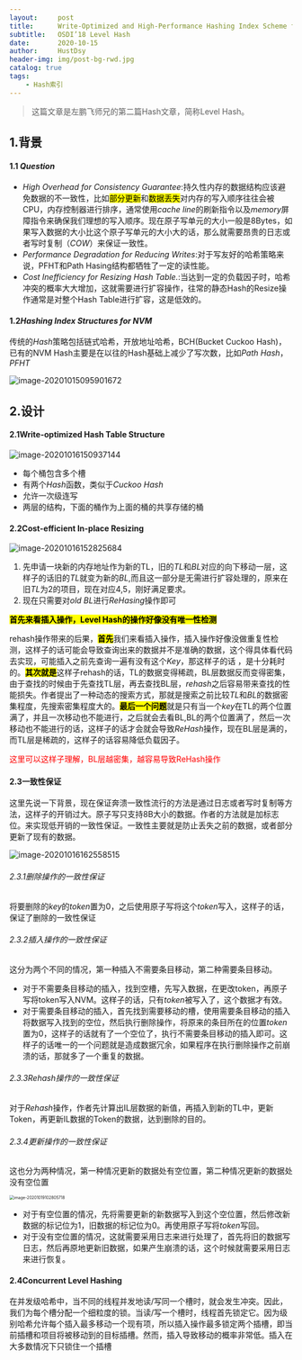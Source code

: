 ```yaml
---
layout:     post
title:      Write-Optimized and High-Performance Hashing Index Scheme for Persistent Memory
subtitle:   OSDI’18 Level Hash
date:       2020-10-15
author:     HustDsy
header-img: img/post-bg-rwd.jpg
catalog: true
tags:
    - Hash索引
---
```


> 这篇文章是左鹏飞师兄的第二篇Hash文章，简称Level Hash。

## 1.背景

#### 1.1 *Question*

- *High Overhead for Consistency Guarantee*:持久性内存的数据结构应该避免数据的不一致性，比如<mark>部分更新</mark>和<mark>数据丢失</mark>对内存的写入顺序往往会被CPU，内存控制器进行排序，通常使用*cache line*的刷新指令以及*memory*屏障指令来确保我们理想的写入顺序。现在原子写单元的大小一般是8Bytes，如果写入数据的大小比这个原子写单元的大小大的话，那么就需要昂贵的日志或者写时复制（*COW*）来保证一致性。
- *Performance Degradation for Reducing Writes*:对于写友好的哈希策略来说，PFHT和Path Hasing结构都牺牲了一定的读性能。
- *Cost Inefficiency for Resizing Hash Table.*:当达到一定的负载因子时，哈希冲突的概率大大增加，这就需要进行扩容操作，往常的静态Hash的Resize操作通常是对整个Hash Table进行扩容，这是低效的。

#### 1.2*Hashing Index Structures for NVM*

传统的*Hash*策略包括链式哈希，开放地址哈希，BCH(Bucket Cuckoo Hash)，已有的NVM Hash主要是在以往的Hash基础上减少了写次数，比如*Path Hash*，*PFHT*

![image-20201015095901672](https://gitee.com/hustdsy/blog-img/raw/master/image-20201015095901672.png)

## 2.设计

#### 2.1Write-optimized Hash Table Structure

![image-20201016150937144](https://gitee.com/hustdsy/blog-img/raw/master/image-20201016150937144.png)

- 每个桶包含多个槽
- 有两个*Hash*函数，类似于*Cuckoo Hash*
- 允许一次级连写
- 两层的结构，下面的桶作为上面的桶的共享存储的桶

#### 2.2Cost-efficient In-place Resizing

![image-20201016152825684](https://gitee.com/hustdsy/blog-img/raw/master/image-20201016152825684.png)

1. 先申请一块新的内存地址作为新的TL，旧的*TL*和*BL*对应的向下移动一层，这样子的话旧的*TL*就变为新的*BL*,而且这一部分是无需进行扩容处理的，原来在旧*TL*为2的项目，现在对应4,5，刚好满足要求。
2. 现在只需要对*old BL*进行*ReHasing*操作即可

<strong><mark>首先来看插入操作，Level Hash的操作好像没有唯一性检测</mark></strong>

rehash操作带来的后果，<strong><mark>首先</mark></strong>我们来看插入操作，插入操作好像没做重复性检测，这样子的话可能会导致查询出来的数据并不是准确的数据，这个得具体看代码去实现，可能插入之前先查询一遍有没有这个$Key$，那这样子的话 ，是十分耗时的。<strong><mark>其次就是</mark></strong>这样子rehash的话，TL的数据变得稀疏，BL层数据反而变得密集，由于查找的时候由于先查找TL层，再去查找BL层，*rehash*之后容易带来查找的性能损失。作者提出了一种动态的搜索方式，那就是搜索之前比较*TL*和*BL*的数据密集程度，先搜索密集程度大的。<strong><mark>最后一个问题</mark></strong>就是只有当一个*key*在TL的两个位置满了，并且一次移动也不能进行，之后就会去看BL,BL的两个位置满了，然后一次移动也不能进行的话，这样子的话才会就会导致*ReHash*操作，现在BL层是满的，而TL层是稀疏的，这样子的话容易降低负载因子。

<font color="red">这里可以这样子理解，BL层越密集，越容易导致ReHash操作</font>

#### 2.3一致性保证

这里先说一下背景，现在保证奔溃一致性流行的方法是通过日志或者写时复制等方法，这样子的开销过大。原子写只支持8B大小的数据。作者的方法就是加标志位。来实现低开销的一致性保证。一致性主要就是防止丢失之前的数据，或者部分更新了现有的数据。

![image-20201016162558515](https://gitee.com/hustdsy/blog-img/raw/master/image-20201016162558515.png)

###### 2.3.1删除操作的一致性保证

将要删除的*key*的*token*置为0，之后使用原子写将这个*token*写入，这样子的话，保证了删除的一致性保证

###### 2.3.2插入操作的一致性保证

这分为两个不同的情况，第一种插入不需要条目移动，第二种需要条目移动。

- 对于不需要条目移动的插入，找到空槽，先写入数据，在更改token，再原子写将token写入NVM。这样子的话，只有*token*被写入了，这个数据才有效。
- 对于需要条目移动的插入，首先找到需要移动的槽，使用需要条目移动的插入将数据写入找到的空位，然后执行删除操作，将原来的条目所在的位置*token*置为0，这样子的话就有了一个空位了，执行不需要条目移动的插入即可。这样子的话唯一的一个问题就是造成数据冗余，如果程序在执行删除操作之前崩溃的话，那就多了一个重复的数据。

###### 2.3.3Rehash操作的一致性保证

对于*Rehash*操作，作者先计算出IL层数据的新值，再插入到新的TL中，更新Token，再更新IL数据的Token的数据，达到删除的目的。

###### 2.3.4更新操作的一致性保证

这也分为两种情况，第一种情况更新的数据处有空位置，第二种情况更新的数据处没有空位置

<img src="https://gitee.com/hustdsy/blog-img/raw/master/image-20201019102805718.png" alt="image-20201019102805718" style="zoom:50%;" />

- 对于有空位置的情况，先将需要更新的新数据写入到这个空位置，然后修改新数据的标记位为1，旧数据的标记位为0。再使用原子写将*token*写回。
- 对于没有空位置的情况，这就需要采用日志来进行处理了，首先将旧的数据写日志，然后再原地更新旧数据，如果产生崩溃的话，这个时候就需要采用日志来进行恢复。

#### 2.4Concurrent Level Hashing

在并发级哈希中，当不同的线程并发地读/写同一个槽时，就会发生冲突。因此，我们为每个槽分配一个细粒度的锁。当读/写一个槽时，线程首先锁定它。因为级别哈希允许每个插入最多移动一个现有项，所以插入操作最多锁定两个插槽，即当前插槽和项目将被移动到的目标插槽。然而，插入导致移动的概率非常低。插入在大多数情况下只锁住一个插槽



